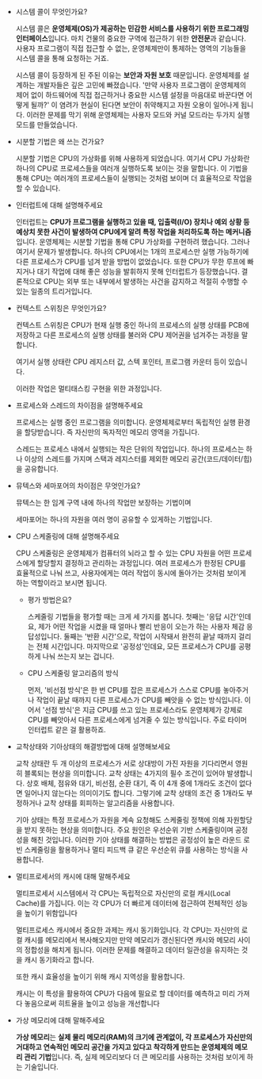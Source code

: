 
- 시스템 콜이 무엇인가요?
    
    시스템 콜은 **운영체제(OS)가 제공하는 민감한 서비스를 사용하기 위한 프로그래밍 인터페이스**입니다. 마치 건물의 중요한 구역에 접근하기 위한 **안전문**과 같습니다. 사용자 프로그램이 직접 접근할 수 없는, 운영체제만이 통제하는 영역의 기능들을 시스템 콜을 통해 요청하는 거죠.
    
    시스템 콜이 등장하게 된 주된 이유는 **보안과 자원 보호** 때문입니다. 운영체제를 설계하는 개발자들은 깊은 고민에 빠졌습니다. '만약 사용자 프로그램이 운영체제의 제어 없이 하드웨어에 직접 접근하거나 중요한 시스템 설정을 마음대로 바꾼다면 어떻게 될까?' 이 염려가 현실이 된다면 보안이 취약해지고 자원 오용이 일어나게 됩니다. 이러한 문제를 막기 위해 운영체제는 사용자 모드와 커널 모드라는 두가지 실행 모드를 만들었습니다. 
    
- 시분할 기법은 왜 쓰는 건가요?
    
    시분할 기법은 CPU의 가상화를 위해 사용하게 되었습니다. 여기서 CPU 가상화란 하나의 CPU로 프로세스들을 여러개 실행하도록 보이는 것을 말합니다. 이 기법을 통해 CPU는 여러개의 프로세스들이 실행되는 것처럼 보이며 더 효율적으로 작업을 할 수 있습니다. 
    
- 인터럽트에 대해 설명해주세요
    
    인터럽트는 **CPU가 프로그램을 실행하고 있을 때, 입출력(I/O) 장치나 예외 상황 등 예상치 못한 사건이 발생하여 CPU에게 알려 특정 작업을 처리하도록 하는 메커니즘**입니다. 운영체제는 시분할 기법을 통해 CPU 가상화를 구현하려 했습니다. 그러나 여기서 문제가 발생합니다. 하나의 CPU에서는 1개의 프로세스만 실행 가능하기에 다른 프로세스가 CPU를 넘겨 받을 방법이 없었습니다. 또한 CPU가 무한 루프에 빠지거나 대기 작업에 대해 좋은 성능을 발휘하지 못해 인터럽트가 등장했습니다. 결론적으로 CPU는 외부 또는 내부에서 발생하는 사건을 감지하고 적절히 수행할 수 있는 일종의 트리거입니다.
    
- 컨텍스트 스위칭은 무엇인가요?
    
    컨텍스트 스위칭은 CPU가 현재 실행 중인 하나의 프로세스의 실행 상태를  PCB에 저장하고 다른 프로세스의 실행 상태를 불러와 CPU 제어권을 넘겨주는 과정을 말합니다. 
    
    여기서 실행 상태란 CPU 레지스터 값, 스텍 포인터, 프로그램 카운터 등이 있습니다. 
    
    이러한 작업은 멀티태스킹 구현을 위한 과정입니다.
    
- 프로세스와 스레드의 차이점을 설명해주세요
    
    프로세스는 실행 중인 프로그램을 의미합니다. 운영체제로부터 독립적인 실행 환경을 할당받습니다. 즉 자신만의 독자적인 메모리 영역을 가집니다.
    
    스레드는 프로세스 내에서 실행되는 작은 단위의 작업입니다. 하나의 프로세스는 하나 이상의 스레드를 가지며 스택과 레지스터를 제외한 메모리 공간(코드/데이터/힙)을 공유합니다. 
    
- 뮤텍스와 세마포어의 차이점은 무엇인가요?
    
    뮤텍스는 한 임계 구역 내에 하나의 작업만 보장하는 기법이며
    
    세마포어는 하나의 자원을 여러 명이 공유할 수 있게하는 기법입니다. 
    
- CPU 스케줄링에 대해 설명해주세요
    
    CPU 스케줄링은 운영체제가 컴퓨터의 뇌라고 할 수 있는 CPU 자원을 어떤 프로세스에게 할당할지 결정하고 관리하는 과정입니다. 여러 프로세스가 한정된 CPU를 효율적으로 나눠 쓰고, 사용자에게는 여러 작업이 동시에 돌아가는 것처럼 보이게 하는 역할이라고 보시면 됩니다.
    
    - 평가 방법은요?
        
        스케줄링 기법들을 평가할 때는 크게 세 가지를 봅니다. 첫째는 '응답 시간'인데요, 제가 어떤 작업을 시켰을 때 얼마나 빨리 반응이 오는가 하는 사용자 체감 응답성입니다. 둘째는 '반환 시간'으로, 작업이 시작돼서 완전히 끝날 때까지 걸리는 전체 시간입니다. 마지막으로 '공정성'인데요, 모든 프로세스가 CPU를 공평하게 나눠 쓰는지 보는 겁니다.
        
    - CPU 스케줄링 알고리즘의 방식
        
        먼저, '비선점 방식'은 한 번 CPU를 잡은 프로세스가 스스로 CPU를 놓아주거나 작업이 끝날 때까지 다른 프로세스가 CPU를 빼앗을 수 없는 방식입니다. 이어서 '선점 방식'은 지금 CPU를 쓰고 있는 프로세스라도 운영체제가 강제로 CPU를 빼앗아서 다른 프로세스에게 넘겨줄 수 있는 방식입니다. 주로 타이머 인터럽트 같은 걸 활용하죠.
        
- 교착상태와 기아상태의 해결방법에 대해 설명해보세요
    
    교착 상태란 두 개 이상의 프로세스가 서로 상대방이 가진 자원을 기다리면서 영원히 블록되는 현상을 의미합니다. 교착 상태는 4가지의 필수 조건이 있어야 발생합니다. 상호 배체, 점유와 대기, 비선점, 순환 대기, 즉 이 4개 중에 1개라도 조건이 없다면 일어나지 않는다는 의미이기도 합니다.  그렇기에 교착 상태의 조건 중 1개라도 부정하거나 교착 상태를 회피하는 알고리즘을 사용합니다.
    
    기아 상태는 특정 프로세스가 자원을 계속 요청해도 스케줄링 정책에 의해 자원할당을 받지 못하는 현상을 의미합니다. 주요 원인은 우선순위 기반 스케줄링이며 공정성을 해친 것입니다. 이러한 기아 상태를 해결하는 방법은 공정성이 높은 라운드 로빈 스케줄링을 활용하거나 멀티 피드백 큐 같은 우선순위 큐를 사용하는 방식을 사용합니다.
    
- 멀티프로세서의 캐시에 대해 말해주세요
    
    멀티프로세서 시스템에서 각 CPU는 독립적으로 자신만의 로컬 캐시(Local Cache)를 가집니다. 이는 각 CPU가 더 빠르게 데이터에 접근하여 전체적인 성능을 높이기 위함입니다 
    
    멀티프로세스 캐시에서 중요한 과제는 캐시 동기화입니다. 각 CPU는 자신만의 로컬 캐시를 메모리에서 복사해오지만 만약 메모리가 갱신된다면 캐시와 메모리 사이의 정합성을 해치게 됩니다. 이러한 문제를 해결하고 데이터 일관성을 유지하는 것을 캐시 동기화라고 합니다. 
    
    또한 캐시 효율성을 높이기 위해 캐시 지역성을 활용합니다. 
    
    캐시는 이 특성을 활용하여 CPU가 다음에 필요로 할 데이터를 예측하고 미리 가져다 놓음으로써 히트율을 높이고 성능을 개선합니다
    
- 가상 메모리에 대해 말해주세요
    
    **가상 메모리**는 **실제 물리 메모리(RAM)의 크기에 관계없이, 각 프로세스가 자신만의 거대하고 연속적인 메모리 공간을 가지고 있다고 착각하게 만드는 운영체제의 메모리 관리 기법**입니다. 즉, 실제 메모리보다 더 큰 메모리를 사용하는 것처럼 보이게 하는 기술입니다.
